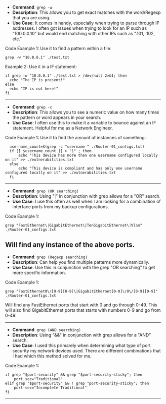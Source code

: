 - **Command**: ```grep -w ```
- **Description**: This allows you to get exact matches with the word/Regexp that you are using.
- **Use Case**: It comes in handy, especially when trying to parse through IP addresses. I often got issues when trying to look for an IP such as "100.0.0.10" but would end matching with other IPs such as ".101, .102, etc."

Code Example 1: Use it to find a pattern within a file:
  ```
  grep -w "10.0.0.1" ./test.txt
  ```
  Example 2: Use it in a IF statement:
  ```
  if grep -w "10.0.0.1" ./test.txt > /dev/null 2>&1; then 
  	echo "The IP is present!"
  else 
  	echo "IP is not here!"
  fi
  ```
--------------------------------------------------------------------------------------------------------

- **Command**: ``` grep -c ```
- **Description**: This allows you to see a numeric value on how many times the pattern or word appears in your search.
- **Use Case**: I often use this to make it a variable to bounce against an IF statement. Helpful for me as a Network Engineer.

Code Example 1: Use it to find the amount of instances of something:

```
  username_count=$(grep -c "username " ./Router-01_configs.txt)
  if [[ $username_count ]] > "1" ; then
      echo "This device has more than one username configured locally on it" >> ./vulnerabilities.txt
  else
      echo "This device is compliant and has only one username configured locally on it" >> ./vulnerabilities.txt
  fi
```
--------------------------------------------------------------------------------------------------------
    
- **Command**: ``` grep (OR searching) ```
- **Description**: Using "\|" in conjunction with grep allows for a "OR" search.
- **Use Case**: I use this often as well when I am looking for a combination of interface ports from my backup configurations.

Code Example 1: 
```
grep "FastEthernet\|GigabitEthernet\|TenGigabitEthernet\|Vlan" ./Router-01_configs.txt
```  
Will find any instance of the above ports.
--------------------------------------------------------------------------------------------------------

- **Command**: ``` grep (Regexp searching) ```
- **Description**: Can help you find multiple patterns more dynamically.
- **Use Case**: Use this in conjunction with the grep "OR searching" to get more specific information.

Code Example 1: 
```
grep "FastEthernet0\/[0-9][0-9]\|GigabitEthernet[0-9]\/0\/[0-9][0-9]" ./Router-01_configs.txt
```
Will find any FastEthernet ports that start with 0 and go through 0-49. This will also find GigabitEthernet ports that starts with numbers 0-9 and go from 0-49.

--------------------------------------------------------------------------------------------------------
  
- **Command**: ``` grep (AND searching) ```
- **Description**: Using "&&" in conjunction with grep allows for a "AND" search.
- **Use Case**: I used this primarely when determining what type of port security my network devices used. There are different combinations that I had which this method solved for me.

Code Example 1:
```
if grep "$port-security" && grep "$port-security-sticky"; then
	port_sec="Traditional"
elif grep "$port-security" && ! grep "port-security-sticky"; then
	port-sec="Incomplete Traditional"
fi    
```	
--------------------------------------------------------------------------------------------------------
          
    
